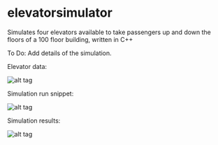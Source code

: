 elevatorsimulator
============

Simulates four elevators available to take passengers up and down the floors of a 100 floor building, written in C++

To Do: Add details of the simulation.

Elevator data:

![alt tag](https://raw.githubusercontent.com/donnemartin/elevatorsimulator/master/res/elevatordata.png)

Simulation run snippet:

![alt tag](https://raw.githubusercontent.com/donnemartin/elevatorsimulator/master/res/simulation.png)

Simulation results:

![alt tag](https://raw.githubusercontent.com/donnemartin/elevatorsimulator/master/res/results.png)